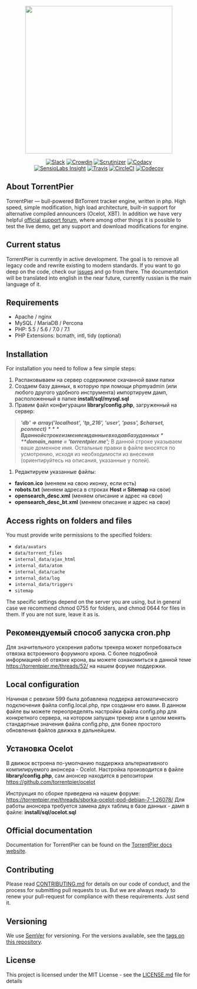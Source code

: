 <p align="center"><img src="https://torrentpier.me/forum/styles/default/xenforo/bull-logo.svg" width="400px" /></p>
<p align="center">
    <a href="http://torrentpier.herokuapp.com/"><img src="http://torrentpier.herokuapp.com/badge.svg" alt="Slack"></a>
    <a href="https://crowdin.com/project/torrentpier"><img src="https://d322cqt584bo4o.cloudfront.net/torrentpier/localized.svg" alt="Crowdin"></a>
    <a href="https://scrutinizer-ci.com/g/torrentpier/torrentpier/"><img src="https://img.shields.io/scrutinizer/g/torrentpier/torrentpier.svg" alt="Scrutinizer"></a>
    <a href="https://www.codacy.com/app/Exile37/torrentpier"><img src="https://img.shields.io/codacy/grade/8b79a63a6d464b81bf0a39923f42bdf5/master.svg" alt="Codacy"></a>
    <br />
    <a href="https://insight.sensiolabs.com/projects/1a5d5098-e0b0-45c2-816a-020dfd50acaf"><img src="https://img.shields.io/sensiolabs/i/1a5d5098-e0b0-45c2-816a-020dfd50acaf.svg" alt="SensioLabs Insight"></a>
    <a href="https://travis-ci.org/torrentpier/torrentpier"><img src="https://img.shields.io/travis/torrentpier/torrentpier/master.svg" alt="Travis"></a>
    <a href="https://circleci.com/gh/torrentpier/torrentpier"><img src="https://img.shields.io/circleci/project/github/torrentpier/torrentpier/master.svg" alt="CircleCI"></a>
    <a href="https://codecov.io/gh/torrentpier/torrentpier"><img src="https://img.shields.io/codecov/c/github/torrentpier/torrentpier/master.svg" alt="Codecov"></a>
</p>

## About TorrentPier

TorrentPier — bull-powered BitTorrent tracker engine, written in php. High speed, simple modification, high load 
architecture, built-in support for alternative compiled announcers (Ocelot, XBT). In addition we have very helpful 
[official support forum](https://torrentpier.me/forum), where among other things it is possible to test the live 
demo, get any support and download modifications for engine.

## Current status

TorrentPier is currently in active development. The goal is to remove all legacy code and rewrite existing to 
modern standards. If you want to go deep on the code, check our [issues](https://github.com/torrentpier/torrentpier/issues) 
and go from there. The documentation will be translated into english in the near future, currently russian is the main language of it.

## Requirements

* Apache / nginx
* MySQL / MariaDB / Percona
* PHP: 5.5 / 5.6 / 7.0 / 7.1
* PHP Extensions: bcmath, intl, tidy (optional)

## Installation

For installation you need to follow a few simple steps:

1. Распаковываем на сервер содержимое скачанной вами папки
1. Создаем базу данных, в которую при помощи phpmyadmin (или любого другого удобного инструмента) импортируем дамп, расположенный в папке **install/sql/mysql.sql**
1. Правим файл конфигурации **library/config.php**, загруженный на сервер:
> ***'db' => array('localhost', 'tp_216', 'user', 'pass', $charset, $pconnect)***
В данной строке изменяем данные входа в базу данных
***$domain_name = 'torrentpier.me';***
В данной строке указываем ваше доменное имя. Остальные правки в файле вносятся по усмотрению, исходя из необходимости из внесения (ориентируйтесь на описания, указанные у полей).

1. Редактируем указанные файлы:
 + **favicon.ico** (меняем на свою иконку, если есть)  
 + **robots.txt** (меняем адреса в строках **Host** и **Sitemap** на свои)
 + **opensearch_desc.xml** (меняем описание и адрес на свои)
 + **opensearch_desc_bt.xml** (меняем описание и адрес на свои)

## Access rights on folders and files

You must provide write permissions to the specified folders:
* `data/avatars`
* `data/torrent_files`
* `internal_data/ajax_html`
* `internal_data/atom`
* `internal_data/cache`
* `internal_data/log`
* `internal_data/triggers`
* `sitemap`

The specific settings depend on the server you are using, but in general case we recommend chmod 0755 for folders, 
and chmod 0644 for files in them. If you are not sure, leave it as is.

## Рекомендуемый способ запуска cron.php

Для значительного ускорения работы трекера может потребоваться отвязка встроенного форумного крона. С более подробной информацией об отвязке крона, вы можете ознакомиться в данной теме https://torrentpier.me/threads/52/ на нашем форуме поддержки.

## Local configuration

Начиная с ревизии 599 была добавлена поддерка автоматического подключения файла config.local.php, при создании его вами. В данном файле вы можете переопределять настройки файла config.php для конкретного сервера, на котором запущен трекер или в целом менять стандартные значения файла config.php, для более простого обновления файлов движка в дальнейшем.

## Установка Ocelot

В движок встроена по-умолчанию поддержка альтернативного компилируемого анонсера - Ocelot. Настройка производится в файле **library/config.php**, сам анонсер находится в репозитории https://github.com/torrentpier/ocelot

Инструкция по сборке приведена на нашем форуме: https://torrentpier.me/threads/sborka-ocelot-pod-debian-7-1.26078/
Для работы анонсера требуется замена двух таблиц в базе данных - дамп в файле: **install/sql/ocelot.sql**

## Official documentation

Documentation for TorrentPier can be found on the [TorrentPier docs website](https://docs.torrentpier.me).

## Contributing

Please read [CONTRIBUTING.md](CONTRIBUTING.md) for details on our code of conduct, and the process for 
submitting pull requests to us. But we are always ready to renew your pull-request for compliance with 
these requirements. Just send it.

## Versioning

We use [SemVer](http://semver.org/) for versioning. For the versions available, see the [tags on this repository](https://github.com/torrentpier/torrentpier/tags). 

## License

This project is licensed under the MIT License - see the [LICENSE.md](LICENSE.md) file for details
